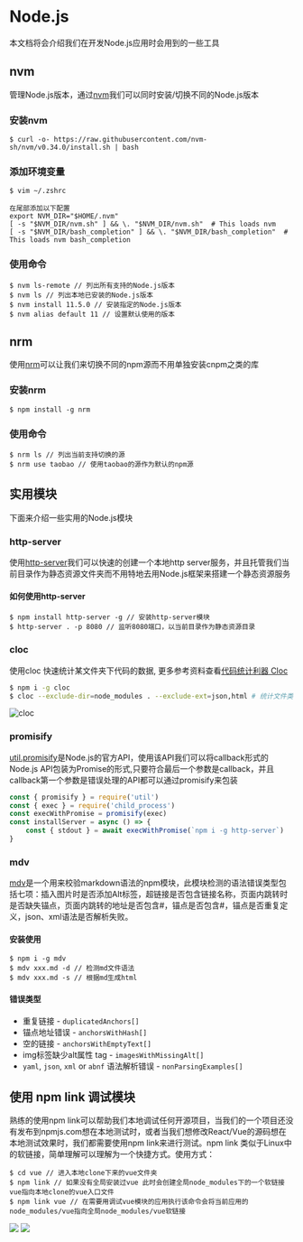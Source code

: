 # Node.js

本文档将会介绍我们在开发Node.js应用时会用到的一些工具

## nvm

管理Node.js版本，通过[nvm](https://github.com/nvm-sh/nvm)我们可以同时安装/切换不同的Node.js版本

### 安装nvm

```
$ curl -o- https://raw.githubusercontent.com/nvm-sh/nvm/v0.34.0/install.sh | bash
```

### 添加环境变量

```
$ vim ~/.zshrc

在尾部添加以下配置
export NVM_DIR="$HOME/.nvm"
[ -s "$NVM_DIR/nvm.sh" ] && \. "$NVM_DIR/nvm.sh"  # This loads nvm
[ -s "$NVM_DIR/bash_completion" ] && \. "$NVM_DIR/bash_completion"  # This loads nvm bash_completion
```

### 使用命令

```
$ nvm ls-remote // 列出所有支持的Node.js版本
$ nvm ls // 列出本地已安装的Node.js版本
$ nvm install 11.5.0 // 安装指定的Node.js版本
$ nvm alias default 11 // 设置默认使用的版本
```

## nrm

使用[nrm](https://github.com/Pana/nrm)可以让我们来切换不同的npm源而不用单独安装cnpm之类的库

### 安装nrm

```
$ npm install -g nrm
```

### 使用命令

```
$ nrm ls // 列出当前支持切换的源
$ nrm use taobao // 使用taobao的源作为默认的npm源
```

## 实用模块

下面来介绍一些实用的Node.js模块

### http-server

使用[http-server](https://www.npmjs.com/package/http-server)我们可以快速的创建一个本地http server服务，并且托管我们当前目录作为静态资源文件夹而不用特地去用Node.js框架来搭建一个静态资源服务

#### 如何使用http-server

```
$ npm install http-server -g // 安装http-server模块
$ http-server . -p 8080 // 监听8080端口，以当前目录作为静态资源目录
```

### cloc

使用cloc 快速统计某文件夹下代码的数据, 更多参考资料查看[代码统计利器 Cloc](https://www.hi-linux.com/posts/4004.html)

```bash
$ npm i -g cloc
$ cloc --exclude-dir=node_modules . --exclude-ext=json,html # 统计文件类型，排除node_modules,排除json，html文件
```
![cloc](https://img.alicdn.com/tfs/TB1kYu2qND1gK0jSZFsXXbldVXa-1136-950.jpg)

### promisify

[util.promisify](http://nodejs.cn/api/util.html#util_util_promisify_original)是Node.js的官方API，使用该API我们可以将callback形式的Node.js API包装为Promise的形式,只要符合最后一个参数是callback，并且callback第一个参数是错误处理的API都可以通过promisify来包装

```js
const { promisify } = require('util')
const { exec } = require('child_process')
const execWithPromise = promisify(exec)
const installServer = async () => {
    const { stdout } = await execWithPromise(`npm i -g http-server`)
}
```

### mdv

[mdv](https://www.npmjs.com/package/mdv)是一个用来校验markdown语法的npm模块，此模块检测的语法错误类型包括七项：插入图片时是否添加Alt标签，超链接是否包含链接名称，页面内跳转时是否缺失锚点，页面内跳转的地址是否包含#，锚点是否包含#，锚点是否重复定义，json、xml语法是否解析失败。

#### 安装使用

```
$ npm i -g mdv
$ mdv xxx.md -d // 检测md文件语法
$ mdv xxx.md -s // 根据md生成html
```

#### 错误类型

- 重复链接 - `duplicatedAnchors[]`
- 锚点地址错误 - `anchorsWithHash[]`
- 空的链接 - `anchorsWithEmptyText[]`
- img标签缺少alt属性 tag - `imagesWithMissingAlt[]`
- `yaml`, `json`, `xml` or `abnf` 语法解析错误 - `nonParsingExamples[]`

## 使用 npm link 调试模块

熟练的使用npm link可以帮助我们本地调试任何开源项目，当我们的一个项目还没有发布到npmjs.com想在本地测试时，或者当我们想修改React/Vue的源码想在本地测试效果时，我们都需要使用npm link来进行测试。npm link 类似于Linux中的软链接，简单理解可以理解为一个快捷方式。使用方式：

```
$ cd vue // 进入本地clone下来的vue文件夹
$ npm link // 如果没有全局安装过vue 此时会创建全局node_modules下的一个软链接vue指向本地clone的vue入口文件
$ npm link vue // 在需要用调试vue模块的应用执行该命令会将当前应用的node_modules/vue指向全局node_modules/vue软链接
```

![](https://gw.alicdn.com/tfs/TB1iEl0XKH2gK0jSZFEXXcqMpXa-1450-876.jpg)
![](https://gw.alicdn.com/tfs/TB1QBh0XQY2gK0jSZFgXXc5OFXa-1450-860.jpg)
